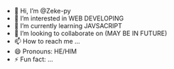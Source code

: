 - 👋 Hi, I’m @Zeke-py
- 👀 I’m interested in WEB DEVELOPING
- 🌱 I’m currently learning JAVSACRIPT
- 💞️ I’m looking to collaborate on (MAY BE IN FUTURE)
- 📫 How to reach me ...
- 😄 Pronouns: HE/HIM
- ⚡ Fun fact: ...

<!---
Zeke-py/Zeke-py is a ✨ special ✨ repository because its `README.md` (this file) appears on your GitHub profile.
You can click the Preview link to take a look at your changes.
--->
